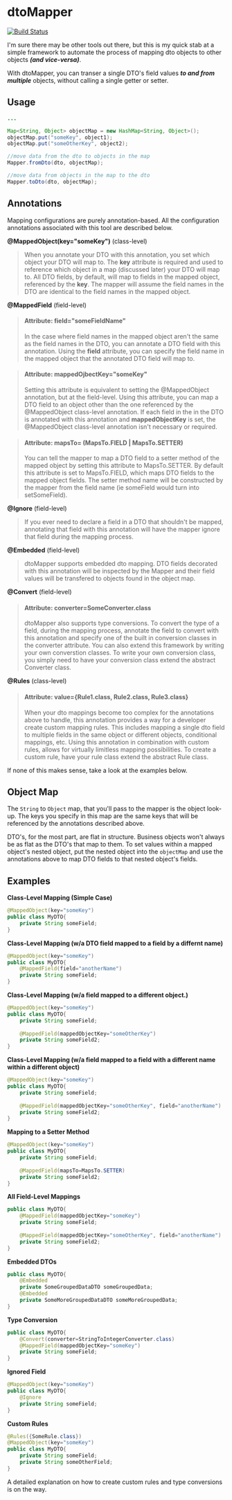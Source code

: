 dtoMapper
=========
[![Build Status](https://travis-ci.org/pokaru/dtoMapper.png?branch=master)](https://travis-ci.org/pokaru/dtoMapper)

I'm sure there may be other tools out there, but this is my quick stab at a simple framework to automate the process of mapping dto objects to other objects **_(and vice-versa)_**.

With dtoMapper, you can transer a single DTO's field values **_to and from multiple_** objects, without calling a single getter or setter.

Usage
-----
```java
...

Map<String, Object> objectMap = new HashMap<String, Object>();
objectMap.put("someKey", object1);
objectMap.put("someOtherKey", object2);

//move data from the dto to objects in the map
Mapper.fromDto(dto, objectMap);

//move data from objects in the map to the dto
Mapper.toDto(dto, objectMap);
```

Annotations
-----------
Mapping configurations are purely annotation-based.  All the configuration annotations associated with this tool are described below.

**@MappedObject(key="someKey")** (class-level)
> When you annotate your DTO with this annotation, you set which object your DTO will map to.  The **key** attribute is required and used to reference which object in a map (discussed later) your DTO will map to.
> All DTO fields, by default, will map to fields in the mapped object, referenced by the **key**.
> The mapper will assume the field names in the DTO are identical to the field names in the mapped object.

**@MappedField** (field-level)
> #### Attribute: field="someFieldName"
> In the case where field names in the mapped object aren't the same as the field names in the DTO, you can annotate a DTO field with this annotation.  Using the **field** attribute, you can specify the field name in the mapped object that the annotated DTO field will map to.

> #### Attribute: mappedOjbectKey="someKey"
> Setting this attribute is equivalent to setting the @MappedObject annotation, but at the field-level.  Using this attribute, you can map a DTO field to an object other than the one referenced by the @MappedObject class-level annotation.
> If each field in the in the DTO is annotated with this annotation and **mappedObjectKey** is set, the @MappedObject class-level annotation isn't necessary or required.

> #### Attribute: mapsTo= (MapsTo.FIELD | MapsTo.SETTER)
> You can tell the mapper to map a DTO field to a setter method of the mapped object by setting this attribute to MapsTo.SETTER.  By default this attribute is set to MapsTo.FIELD, which maps DTO fields to the mapped object fields.  The setter method name will be constructed by the mapper from the field name (ie someField would turn into setSomeField).

**@Ignore** (field-level)
> If you ever need to declare a field in a DTO that shouldn't be mapped, annotating that field with this annotation will have the mapper ignore that field during the mapping process.

**@Embedded** (field-level)
> dtoMapper supports embedded dto mapping.  DTO fields decorated with this annotation will be inspected by the Mapper and their field values will be transfered to objects found in the object map.

**@Convert** (field-level)
> #### Attribute: converter=SomeConverter.class
> dtoMapper also supports type conversions.  To convert the type of a field, during the mapping process, annotate the field to convert with this annotation and specify one of the built in conversion classes in the converter attribute.  You can also extend this framework by writing your own converstion classes.  To write your own conversion class, you simply need to have your conversion class extend the abstract Converter class.

**@Rules** (class-level)
> #### Attribute: value={Rule1.class, Rule2.class, Rule3.class}
> When your dto mappings become too complex for the annotations above to handle, this annotation provides a way for a developer create custom mapping rules.  This includes mapping a single dto field to multiple fields in the same object or different objects, conditional mappings, etc.  Using this annotation in combination with custom rules, allows for virtually limitless mapping possibilities.  To create a custom rule, have your rule class extend the abstract Rule class.

If none of this makes sense, take a look at the examples below.

Object Map
----------
The `String` to `Object` map, that you'll pass to the mapper is the object look-up.  The keys you specify in this map are the same keys that will be referenced by the annotations described above.

DTO's, for the most part, are flat in structure.  Business objects won't always be as flat as the DTO's that map to them.  To set values within a mapped object's nested object, put the nested object into the `objectMap` and use the annotations above to map DTO fields to that nested object's fields.

Examples
--------
**Class-Level Mapping (Simple Case)**
```java
@MappedObject(key="someKey")
public class MyDTO{
    private String someField;
}
```
**Class-Level Mapping (w/a DTO field mapped to a field by a differnt name)**
```java
@MappedObject(key="someKey")
public class MyDTO{
    @MappedField(field="anotherName")
    private String someField;
}
```
**Class-Level Mapping (w/a field mapped to a different object.)**
```java
@MappedObject(key="someKey")
public class MyDTO{
    private String someField;
    
    @MappedField(mappedObjectKey="someOtherKey")
    private String someField2;
}
```
**Class-Level Mapping (w/a field mapped to a field with a different name within a different object)**
```java
@MappedObject(key="someKey")
public class MyDTO{
    private String someField;
    
    @MappedField(mappedObjectKey="someOtherKey", field="anotherName")
    private String someField2;
}
```
**Mapping to a Setter Method**
```java
@MappedObject(key="someKey")
public class MyDTO{
    private String someField;
    
    @MappedField(mapsTo=MapsTo.SETTER)
    private String someField2;
}
```
**All Field-Level Mappings**
```java
public class MyDTO{
    @MappedField(mappedObjectKey="someKey")
    private String someField;
    
    @MappedField(mappedObjectKey="someOtherKey", field="anotherName")
    private String someField2;
}
```
**Embedded DTOs**
```java
public class MyDTO{
    @Embedded
    private SomeGroupedDataDTO someGroupedData;
    @Embedded
    private SomeMoreGroupedDataDTO someMoreGroupedData;
}
```
**Type Conversion**
```java
public class MyDTO{
    @Convert(converter=StringToIntegerConverter.class)
    @MappedField(mappedObjectKey="someKey")
    private String someField;
}
```
**Ignored Field**
```java
@MappedObject(key="someKey")
public class MyDTO{
    @Ignore
    private String someField;
}
```
**Custom Rules**
```java
@Rules({SomeRule.class})
@MappedObject(key="someKey")
public class MyDTO{
    private String someField;
    private String someOtherField;
}
```

A detailed explanation on how to create custom rules and type conversions is on the way.
